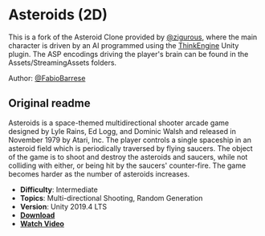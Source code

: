 # Asteroids (2D)

This is a fork of the Asteroid Clone provided by [@zigurous](https://github.com/zigurous),
where the main character is driven by an AI programmed using the [ThinkEngine](https://github.com/DeMaCS-UNICAL/ThinkEngine) Unity plugin.
The ASP encodings driving the player's brain can be found in the Assets/StreamingAssets folders.

Author: [@FabioBarrese](https://github.com/FabioBarrese)

## Original readme

 Asteroids is a space-themed multidirectional shooter arcade game designed by Lyle Rains, Ed Logg, and Dominic Walsh and released in November 1979 by Atari, Inc. The player controls a single spaceship in an asteroid field which is periodically traversed by flying saucers. The object of the game is to shoot and destroy the asteroids and saucers, while not colliding with either, or being hit by the saucers' counter-fire. The game becomes harder as the number of asteroids increases.

- **Difficulty**: Intermediate
- **Topics**: Multi-directional Shooting, Random Generation
- **Version**: Unity 2019.4 LTS
- [**Download**](https://github.com/zigurous/unity-asteroids-tutorial/archive/refs/heads/main.zip)
- [**Watch Video**](https://youtu.be/cIeWhztKyAg)
